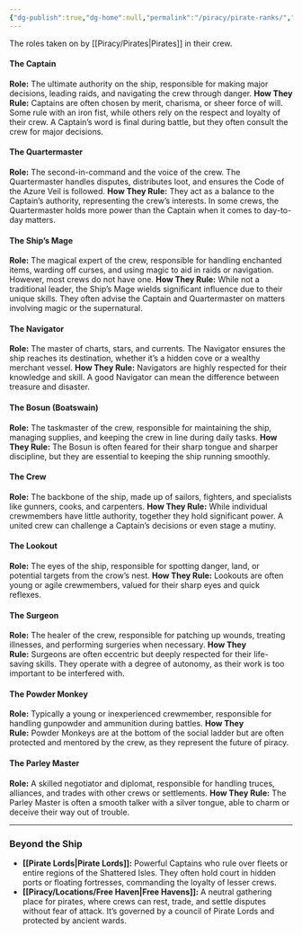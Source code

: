 ```yaml
---
{"dg-publish":true,"dg-home":null,"permalink":"/piracy/pirate-ranks/","dgPassFrontmatter":true,"created":"2025-03-19T17:40:02.276+11:00","updated":"2025-03-28T20:28:06.337+11:00"}
---
```


The roles taken on by [[Piracy/Pirates\|Pirates]] in their crew.

#### **The Captain**
**Role:** The ultimate authority on the ship, responsible for making major decisions, leading raids, and navigating the crew through danger.
**How They Rule:** Captains are often chosen by merit, charisma, or sheer force of will. Some rule with an iron fist, while others rely on the respect and loyalty of their crew. A Captain’s word is final during battle, but they often consult the crew for major decisions.

#### **The Quartermaster**
**Role:** The second-in-command and the voice of the crew. The Quartermaster handles disputes, distributes loot, and ensures the Code of the Azure Veil is followed.
**How They Rule:** They act as a balance to the Captain’s authority, representing the crew’s interests. In some crews, the Quartermaster holds more power than the Captain when it comes to day-to-day matters.

#### **The Ship’s Mage**
**Role:** The magical expert of the crew, responsible for handling enchanted items, warding off curses, and using magic to aid in raids or navigation.  However, most crews do not have one.
**How They Rule:** While not a traditional leader, the Ship’s Mage wields significant influence due to their unique skills. They often advise the Captain and Quartermaster on matters involving magic or the supernatural.

#### **The Navigator**
**Role:** The master of charts, stars, and currents. The Navigator ensures the ship reaches its destination, whether it’s a hidden cove or a wealthy merchant vessel.
**How They Rule:** Navigators are highly respected for their knowledge and skill. A good Navigator can mean the difference between treasure and disaster.

#### **The Bosun (Boatswain)**
**Role:** The taskmaster of the crew, responsible for maintaining the ship, managing supplies, and keeping the crew in line during daily tasks.
**How They Rule:** The Bosun is often feared for their sharp tongue and sharper discipline, but they are essential to keeping the ship running smoothly.

#### **The Crew**
**Role:** The backbone of the ship, made up of sailors, fighters, and specialists like gunners, cooks, and carpenters.
**How They Rule:** While individual crewmembers have little authority, together they hold significant power. A united crew can challenge a Captain’s decisions or even stage a mutiny.

#### **The Lookout**
**Role:** The eyes of the ship, responsible for spotting danger, land, or potential targets from the crow’s nest.
**How They Rule:** Lookouts are often young or agile crewmembers, valued for their sharp eyes and quick reflexes.

#### **The Surgeon**
**Role:** The healer of the crew, responsible for patching up wounds, treating illnesses, and performing surgeries when necessary.
**How They Rule:** Surgeons are often eccentric but deeply respected for their life-saving skills. They operate with a degree of autonomy, as their work is too important to be interfered with.

#### **The Powder Monkey**
**Role:** Typically a young or inexperienced crewmember, responsible for handling gunpowder and ammunition during battles.
**How They Rule:** Powder Monkeys are at the bottom of the social ladder but are often protected and mentored by the crew, as they represent the future of piracy.

#### **The Parley Master**
**Role:** A skilled negotiator and diplomat, responsible for handling truces, alliances, and trades with other crews or settlements.
**How They Rule:** The Parley Master is often a smooth talker with a silver tongue, able to charm or deceive their way out of trouble.

---

### **Beyond the Ship**

- **[[Pirate Lords\|Pirate Lords]]:** Powerful Captains who rule over fleets or entire regions of the Shattered Isles. They often hold court in hidden ports or floating fortresses, commanding the loyalty of lesser crews.
- **[[Piracy/Locations/Free Haven\|Free Havens]]:** A neutral gathering place for pirates, where crews can rest, trade, and settle disputes without fear of attack. It’s governed by a council of Pirate Lords and protected by ancient wards.